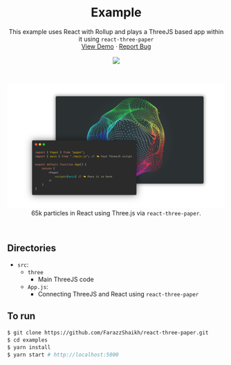 <br />
<p align="center">
    
  <h1 align="center">Example</h1>
  
  <p align="center">
    This example uses React with Rollup and plays a ThreeJS based app within it using <code>react-three-paper</code>
    <br />
    <a href="https://farazzshaikh.github.io/react-three-paper/">View Demo</a>
    ·
    <a href="https://github.com/FarazzShaikh/react-three-paper/issues/new">Report Bug</a>
  </p>
  <p align="center">
    <a href="https://www.npmjs.com/package/react-three-paper"><img align="center" src="https://img.shields.io/npm/v/react-three-paper?color=cc3534&style=for-the-badge" /></a>
  </p>
</p>


<br />

  <p align="center">
    <img src="../Assets/banner.png" ></img>
    65k particles in React using Three.js via <code>react-three-paper</code>.
  </p>

<br />

## Directories

- `src`:
  - `three`
    - Main ThreeJS code
  - `App.js`:
    - Connecting ThreeJS and React using `react-three-paper`

## To run

```bash
$ git clone https://github.com/FarazzShaikh/react-three-paper.git
$ cd examples
$ yarn install
$ yarn start # http://localhost:5000
```